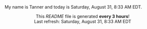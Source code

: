 My name is Tanner and today is Saturday, August 31, 8:33 AM EDT.

<p align="center">This <i>README</i> file is generated <b>every 3 hours</b>!</br>Last refresh: Saturday, August 31, 8:33 AM EDT<br /></p>
